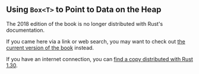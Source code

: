 ## Using `Box<T>` to Point to Data on the Heap

The 2018 edition of the book is no longer distributed with Rust's documentation.

If you came here via a link or web search, you may want to check out [the current version of the book](../ch15-01-box.html) instead.

If you have an internet connection, you can [find a copy distributed with Rust 1.30](https://doc.rust-lang.org/1.30.0/book/2018-edition/ch15-01-box.html).